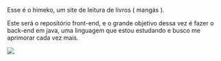 Esse é o himeko, um site de leitura de livros ( mangás ).

Este será o repositório front-end, e o grande objetivo dessa vez é fazer o back-end em java, uma linguagem que estou estudando e busco me aprimorar cada vez mais.

<img src="/img.png">
